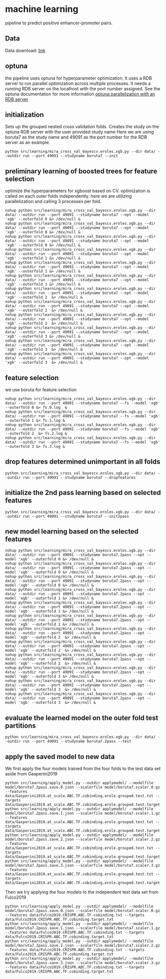 # machine learning
pipeline to predict positive enhancer-promoter pairs.


## Data

Data download: [link](https://drive.google.com/drive/folders/1afVv9AaLuRGDwD4U6sgCmkWbdnmuthom?usp=sharing)

## optuna 

the pipeline uses optuna for hyperparameter optimization.
It uses a RDB server to run parallel optimization across multiple processes.
It needs a running RDB server on the localhost with the port number assigned. 
See the optuna documentation for more information
[optuna parallelization with an RDB server](https://optuna.readthedocs.io/en/stable/tutorial/10_key_features/004_distributed.html)


## initialization
Sets up the grouped nested cross validation folds.
Creates the study on the optuna RDB server with the user provided study name
Here we are using boruta7 as the study name  and 49091 as the port number for the RDB server as an example.
```
python src/learning/mira_cross_val_bayescv.eroles.xgb.py --dir data/ --outdir run --port 49091 --studyname boruta7 --init
```

## preliminary learning of boosted trees for feature selection
optimize the hyperparameters for xgboost based on CV.
optimization is called on each outer folds independently. 
here we are utilizing parallelization and calling 3 processes per fold.

```
nohup python src/learning/mira_cross_val_bayescv.eroles.xgb.py --dir data/ --outdir run --port 49091 --studyname boruta7 --opt --model 'xgb' --outerfold 0 &> /dev/null &
nohup python src/learning/mira_cross_val_bayescv.eroles.xgb.py --dir data/ --outdir run --port 49091 --studyname boruta7 --opt --model 'xgb' --outerfold 0 &> /dev/null &
nohup python src/learning/mira_cross_val_bayescv.eroles.xgb.py --dir data/ --outdir run --port 49091 --studyname boruta7 --opt --model 'xgb' --outerfold 0 &> /dev/null &
nohup python src/learning/mira_cross_val_bayescv.eroles.xgb.py --dir data/ --outdir run --port 49091 --studyname boruta7 --opt --model 'xgb' --outerfold 1 &> /dev/null &
nohup python src/learning/mira_cross_val_bayescv.eroles.xgb.py --dir data/ --outdir run --port 49091 --studyname boruta7 --opt --model 'xgb' --outerfold 1 &> /dev/null &
nohup python src/learning/mira_cross_val_bayescv.eroles.xgb.py --dir data/ --outdir run --port 49091 --studyname boruta7 --opt --model 'xgb' --outerfold 1 &> /dev/null &
nohup python src/learning/mira_cross_val_bayescv.eroles.xgb.py --dir data/ --outdir run --port 49091 --studyname boruta7 --opt --model 'xgb' --outerfold 2  &> /dev/null &
nohup python src/learning/mira_cross_val_bayescv.eroles.xgb.py --dir data/ --outdir run --port 49091 --studyname boruta7 --opt --model 'xgb' --outerfold 2  &> /dev/null &
nohup python src/learning/mira_cross_val_bayescv.eroles.xgb.py --dir data/ --outdir run --port 49091 --studyname boruta7 --opt --model 'xgb' --outerfold 2  &> /dev/null &
nohup python src/learning/mira_cross_val_bayescv.eroles.xgb.py --dir data/ --outdir run --port 49091 --studyname boruta7 --opt --model 'xgb' --outerfold 3 &> /dev/null &
nohup python src/learning/mira_cross_val_bayescv.eroles.xgb.py --dir data/ --outdir run --port 49091 --studyname boruta7 --opt --model 'xgb' --outerfold 3  &> /dev/null &
nohup python src/learning/mira_cross_val_bayescv.eroles.xgb.py --dir data/ --outdir run --port 49091 --studyname boruta7 --opt --model 'xgb' --outerfold 3  &> /dev/null &
```


##  feature selection
we use boruta for feature selection

```
nohup python src/learning/mira_cross_val_bayescv.eroles.xgb.py --dir data/ --outdir run --port 49091 --studyname boruta7 --fs --model 'xgb' --outerfold 0 &> fs.0.log  &
nohup python src/learning/mira_cross_val_bayescv.eroles.xgb.py --dir data/ --outdir run --port 49091 --studyname boruta7 --fs --model 'xgb' --outerfold 1 &> fs.1.log &
nohup python src/learning/mira_cross_val_bayescv.eroles.xgb.py --dir data/ --outdir run --port 49091 --studyname boruta7 --fs --model 'xgb' --outerfold 2  &> fs.2.log &
nohup python src/learning/mira_cross_val_bayescv.eroles.xgb.py --dir data/ --outdir run --port 49091 --studyname boruta7 --fs --model 'xgb' --outerfold 3 &> fs.3.log &
```

## drop features determined unimportant in all folds
```
python src/learning/mira_cross_val_bayescv.eroles.xgb.py --dir data/ --outdir run --port 49091 --studyname boruta7 --dropfeatures
```

## initialize the 2nd pass learning based on selected features
```
python src/learning/mira_cross_val_bayescv.eroles.xgb.py --dir data/ --outdir run --port 49091 --studyname boruta7 --init2pass
```


## new model learning based on the selected features

```
nohup python src/learning/mira_cross_val_bayescv.eroles.xgb.py --dir data/ --outdir run --port 49091 --studyname boruta7.2pass --opt --model 'xgb' --outerfold 0 &> /dev/null &
nohup python src/learning/mira_cross_val_bayescv.eroles.xgb.py --dir data/ --outdir run --port 49091 --studyname boruta7.2pass --opt --model 'xgb' --outerfold 0 &> /dev/null &
nohup python src/learning/mira_cross_val_bayescv.eroles.xgb.py --dir data/ --outdir run --port 49091 --studyname boruta7.2pass --opt --model 'xgb' --outerfold 0 &> /dev/null &
nohup python src/learning/mira_cross_val_bayescv.eroles.xgb.py --dir data/ --outdir run --port 49091 --studyname boruta7.2pass --opt --model 'xgb' --outerfold 1 &> /dev/null &
nohup python src/learning/mira_cross_val_bayescv.eroles.xgb.py --dir data/ --outdir run --port 49091 --studyname boruta7.2pass --opt --model 'xgb' --outerfold 1 &> /dev/null &
nohup python src/learning/mira_cross_val_bayescv.eroles.xgb.py --dir data/ --outdir run --port 49091 --studyname boruta7.2pass --opt --model 'xgb' --outerfold 1 &> /dev/null &
nohup python src/learning/mira_cross_val_bayescv.eroles.xgb.py --dir data/ --outdir run --port 49091 --studyname boruta7.2pass --opt --model 'xgb' --outerfold 2  &> /dev/null &
nohup python src/learning/mira_cross_val_bayescv.eroles.xgb.py --dir data/ --outdir run --port 49091 --studyname boruta7.2pass --opt --model 'xgb' --outerfold 2  &> /dev/null &
nohup python src/learning/mira_cross_val_bayescv.eroles.xgb.py --dir data/ --outdir run --port 49091 --studyname boruta7.2pass --opt --model 'xgb' --outerfold 2  &> /dev/null &
nohup python src/learning/mira_cross_val_bayescv.eroles.xgb.py --dir data/ --outdir run --port 49091 --studyname boruta7.2pass --opt --model 'xgb' --outerfold 3 &> /dev/null &
nohup python src/learning/mira_cross_val_bayescv.eroles.xgb.py --dir data/ --outdir run --port 49091 --studyname boruta7.2pass --opt --model 'xgb' --outerfold 3  &> /dev/null &
nohup python src/learning/mira_cross_val_bayescv.eroles.xgb.py --dir data/ --outdir run --port 49091 --studyname boruta7.2pass --opt --model 'xgb' --outerfold 3  &> /dev/null &
```


## evaluate the learned model on the outer fold test partitions
```
python src/learning/mira_cross_val_bayescv.eroles.xgb.py --dir data/ --outdir run --port 49091 --studyname boruta7.2pass --test
```


## apply the saved model to new data
We first apply the four models trained from the four folds to the test data set aside from Gasperini2019

```
python src/learning/apply_model.py --outdir applymodel/ --modelfile model/boruta7.2pass.save.0.json --scalerfile model/boruta7.scaler.0.gz  --features data/Gasperini2019.at_scale.ABC.TF.cobinding.erole.grouped.test.txt --targets data/Gasperini2019.at_scale.ABC.TF.cobinding.erole.grouped.test.target.txt
python src/learning/apply_model.py --outdir applymodel/ --modelfile model/boruta7.2pass.save.1.json --scalerfile model/boruta7.scaler.1.gz  --features data/Gasperini2019.at_scale.ABC.TF.cobinding.erole.grouped.test.txt --targets data/Gasperini2019.at_scale.ABC.TF.cobinding.erole.grouped.test.target.txt
python src/learning/apply_model.py --outdir applymodel/ --modelfile model/boruta7.2pass.save.2.json --scalerfile model/boruta7.scaler.2.gz  --features data/Gasperini2019.at_scale.ABC.TF.cobinding.erole.grouped.test.txt --targets data/Gasperini2019.at_scale.ABC.TF.cobinding.erole.grouped.test.target.txt
python src/learning/apply_model.py --outdir applymodel/ --modelfile model/boruta7.2pass.save.3.json --scalerfile model/boruta7.scaler.3.gz  --features data/Gasperini2019.at_scale.ABC.TF.cobinding.erole.grouped.test.txt --targets data/Gasperini2019.at_scale.ABC.TF.cobinding.erole.grouped.test.target.txt
```

Then we try applying the four models to the independent test data set from Fulco2019
```
python src/learning/apply_model.py --outdir applymodel/ --modelfile model/boruta7.2pass.save.0.json --scalerfile model/boruta7.scaler.0.gz  --features data/Fulco2019.CRISPR.ABC.TF.cobinding.txt --targets data/Fulco2019.CRISPR.ABC.TF.cobinding.target.txt
python src/learning/apply_model.py --outdir applymodel/ --modelfile model/boruta7.2pass.save.1.json --scalerfile model/boruta7.scaler.1.gz  --features data/Fulco2019.CRISPR.ABC.TF.cobinding.txt --targets data/Fulco2019.CRISPR.ABC.TF.cobinding.target.txt
python src/learning/apply_model.py --outdir applymodel/ --modelfile model/boruta7.2pass.save.2.json --scalerfile model/boruta7.scaler.2.gz  --features data/Fulco2019.CRISPR.ABC.TF.cobinding.txt --targets data/Fulco2019.CRISPR.ABC.TF.cobinding.target.txt
python src/learning/apply_model.py --outdir applymodel/ --modelfile model/boruta7.2pass.save.3.json --scalerfile model/boruta7.scaler.3.gz  --features data/Fulco2019.CRISPR.ABC.TF.cobinding.txt --targets data/Fulco2019.CRISPR.ABC.TF.cobinding.target.txt
``` 
